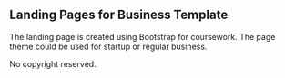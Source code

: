 ## Landing Pages for Business Template

The landing page is created using Bootstrap for coursework. The page theme could be used for startup or regular business.

No copyright reserved.
